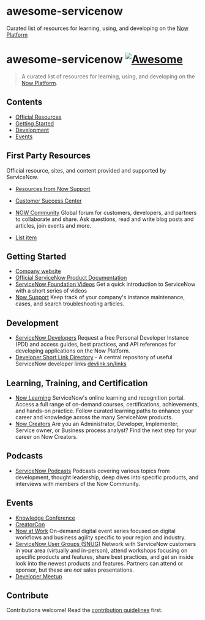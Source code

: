 # awesome-servicenow
Curated list of resources for learning, using, and developing on the [Now Platform](https://www.servicenow.com/)


# awesome-servicenow [![Awesome](https://awesome.re/badge.svg)](https://awesome.re)

> A curated list of resources for learning, using, and developing on the [Now Platform](https://www.servicenow.com/).


## Contents

- [Official Resources](#section)
- [Getting Started](#gettingstarted)
- [Development](#development)
- [Events](#events)


## First Party Resources

Official resource, sites, and content provided and supported by ServiceNow.

- [Resources from Now Support](https://support.servicenow.com/kb?id=kb_article_view&sysparm_article=KB0540930)
- [Customer Success Center](https://www.servicenow.com/success.html)
- [NOW Community](https://community.servicenow.com/community?id=community_home) Global forum for customers, developers, and partners to collaborate and share. Ask questions, read and write blog posts and articles, join events and more.

- [List item](http://example.com)

## Getting Started
- [Company website](https://servicenow.com)
- [Official ServiceNow Product Documentation](https://docs.servicenow.com/)
- [ServiceNow Foundation Videos](https://community.servicenow.com/community?id=community_article&sys_id=a2dc2a65dbd0dbc01dcaf3231f96197e) Get a quick introduction to ServiceNow with a short series of videos
- [Now Support](https://support.servicenow.com/now) Keep track of your company's instance maintenance, cases, and search troubleshooting articles.

## Development
- [ServiceNow Developers](https://developer.servicenow.com/) Request a free Personal Developer Instance (PDI) and access guides, best practices, and API references for developing applications on the Now Platform.
- [Developer Short Link Directory](https://devlink.sn/links) - A central repository of useful ServiceNow developer links [devlink.sn/links](devlink.sn/links)
## Learning, Training, and Certification
- [Now Learning](https://nowlearning.service-now.com/lxp) ServiceNow's online learning and recognition portal. Access a full range of on-demand courses, certifications, achievements, and hands-on practice. Follow curated learning paths to enhance your career and knowledge across the many ServiceNow products.
- [Now Creators](https://www.servicenow.com/success/now-creators.html) Are you an Administrator, Developer, Implementer, Service owner, or Business process analyst? Find the next step for your career on Now Creators.
## Podcasts

- [ServiceNow Podcasts](https://community.servicenow.com/community?id=community_static&sys_id=935466acdbaa94d49e691ea66896199a) Podcasts covering various topics from development, thought leadership, deep dives into specific products, and interviews with members of the Now Community.


## Events
- [Knowledge Conference](https://knowledge.servicenow.com/)
- [CreatorCon](https://knowledge.servicenow.com/creatorcon.html)
- [Now at Work](https://www.servicenow.com/now-at-work.html) On-demand digital event series focused on digital workflows and business agility specific to your region and industry.
- [ServiceNow User Groups (SNUG)](https://community.servicenow.com/community?id=community_user_group) Network with ServiceNow customers in your area (virtually and in-person), attend workshops focusing on specific products and features, share best practices, and get an inside look into the newest products and features. Partners can attend or sponsor, but these are *not* sales presentations.
- [Developer Meetup](https://www.meetup.com/pro/servicenowdevprogram/)

## Contribute

Contributions welcome! Read the [contribution guidelines](contributing.md) first.

